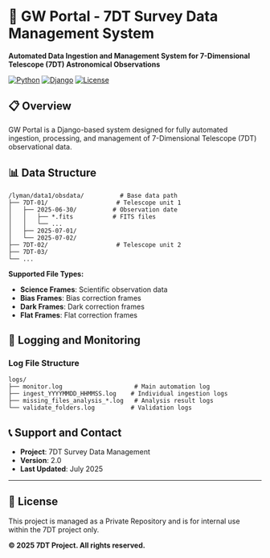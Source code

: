 # 🌌 GW Portal - 7DT Survey Data Management System

**Automated Data Ingestion and Management System for 7-Dimensional Telescope (7DT) Astronomical Observations**

[![Python](https://img.shields.io/badge/Python-3.8+-blue.svg)](https://python.org)
[![Django](https://img.shields.io/badge/Django-4.0+-green.svg)](https://djangoproject.com)
[![License](https://img.shields.io/badge/License-Private-red.svg)](LICENSE)

## 📋 Overview

GW Portal is a Django-based system designed for fully automated ingestion, processing, and management of 7-Dimensional Telescope (7DT) observational data. 

## 📊 Data Structure

```
/lyman/data1/obsdata/          # Base data path
├── 7DT-01/                   # Telescope unit 1
│   ├── 2025-06-30/          # Observation date
│   │   ├── *.fits           # FITS files
│   │   └── ...
│   ├── 2025-07-01/
│   └── 2025-07-02/
├── 7DT-02/                   # Telescope unit 2
├── 7DT-03/
└── ...
```

**Supported File Types:**
- **Science Frames**: Scientific observation data
- **Bias Frames**: Bias correction frames
- **Dark Frames**: Dark correction frames
- **Flat Frames**: Flat correction frames

## 📝 Logging and Monitoring

### Log File Structure
```
logs/
├── monitor.log                    # Main automation log
├── ingest_YYYYMMDD_HHMMSS.log    # Individual ingestion logs
├── missing_files_analysis_*.log   # Analysis result logs
└── validate_folders.log          # Validation logs
```

## 📞 Support and Contact

- **Project**: 7DT Survey Data Management
- **Version**: 2.0
- **Last Updated**: July 2025

---

## 📄 License

This project is managed as a Private Repository and is for internal use within the 7DT project only.

**© 2025 7DT Project. All rights reserved.**

